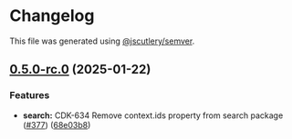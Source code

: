 # Changelog

This file was generated using [@jscutlery/semver](https://github.com/jscutlery/semver).

## [0.5.0-rc.0](https://github.com/Sitecore-PD/sitecore.cloudsdk.js/compare/search-0.4.4...search-0.5.0-rc.0) (2025-01-22)

### Features

- **search:** CDK-634 Remove context.ids property from search package ([#377](https://github.com/Sitecore-PD/sitecore.cloudsdk.js/issues/377)) ([68e03b8](https://github.com/Sitecore-PD/sitecore.cloudsdk.js/commit/68e03b8f171deb8b6d8e8f603b8f959fc92b6427))
